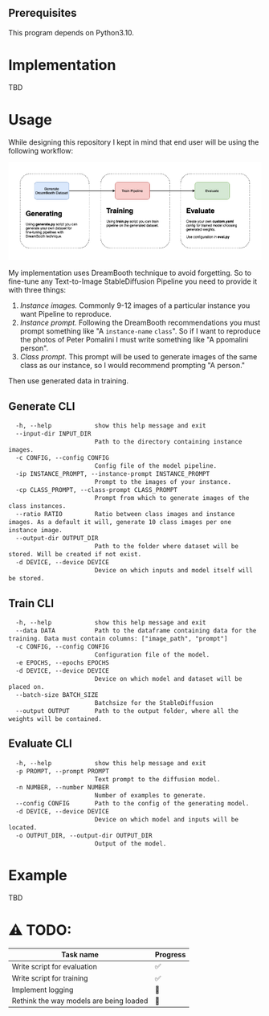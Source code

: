 ## Prerequisites
This program depends on Python3.10.

# Implementation
TBD

# Usage
While designing this repository I kept in mind that end user will be using the following workflow:

![Workflow](misc/Workflow%20of%20StableDiffusion%20Pipeline.drawio.png)

My implementation uses DreamBooth technique to avoid forgetting. So to fine-tune any Text-to-Image StableDiffusion Pipeline you need to provide it with three things:
1. *Instance images.* Commonly 9-12 images of a particular instance you want Pipeline to reproduce.
2. *Instance prompt.* Following the DreamBooth recommendations you must prompt something like "A `instance-name` `class`". So if I want to reproduce the photos of Peter Pomalini I must write something like "A ppomalini person".
3. *Class prompt.* This prompt will be used to generate images of the same class as our instance, so I would recommend prompting "A person."

Then use generated data in training.

## Generate CLI
```
  -h, --help            show this help message and exit
  --input-dir INPUT_DIR
                        Path to the directory containing instance images.
  -c CONFIG, --config CONFIG
                        Config file of the model pipeline.
  -ip INSTANCE_PROMPT, --instance-prompt INSTANCE_PROMPT
                        Prompt to the images of your instance.
  -cp CLASS_PROMPT, --class-prompt CLASS_PROMPT
                        Prompt from which to generate images of the class instances.
  --ratio RATIO         Ratio between class images and instance images. As a default it will, generate 10 class images per one instance image.
  --output-dir OUTPUT_DIR
                        Path to the folder where dataset will be stored. Will be created if not exist.
  -d DEVICE, --device DEVICE
                        Device on which inputs and model itself will be stored.
```
## Train CLI
```
  -h, --help            show this help message and exit
  --data DATA           Path to the dataframe containing data for the training. Data must contain columns: ["image_path", "prompt"]
  -c CONFIG, --config CONFIG
                        Configuration file of the model.
  -e EPOCHS, --epochs EPOCHS
  -d DEVICE, --device DEVICE
                        Device on which model and dataset will be placed on.
  --batch-size BATCH_SIZE
                        Batchsize for the StableDiffusion
  --output OUTPUT       Path to the output folder, where all the weights will be contained.
```
## Evaluate CLI
```
  -h, --help            show this help message and exit
  -p PROMPT, --prompt PROMPT
                        Text prompt to the diffusion model.
  -n NUMBER, --number NUMBER
                        Number of examples to generate.
  --config CONFIG       Path to the config of the generating model.
  -d DEVICE, --device DEVICE
                        Device on which model and inputs will be located.
  -o OUTPUT_DIR, --output-dir OUTPUT_DIR
                        Output of the model.
```
# Example
TBD
# :warning: TODO:
Task name | Progress |
----------|----------|
Write script for evaluation|:white_check_mark:|
Write script for training|:white_check_mark:|
Implement logging|:white_square_button:|
Rethink the way models are being loaded|:white_square_button:|